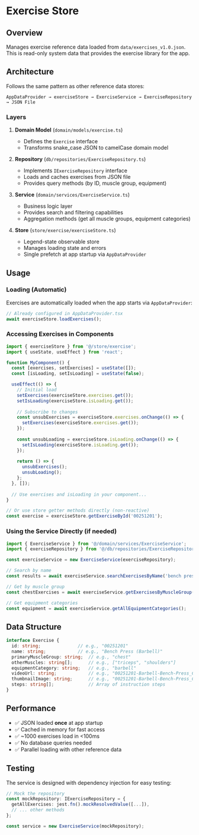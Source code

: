 # Exercise Store

## Overview
Manages exercise reference data loaded from `data/exercises_v1.0.json`. This is read-only system data that provides the exercise library for the app.

## Architecture

Follows the same pattern as other reference data stores:

```
AppDataProvider → exerciseStore → ExerciseService → ExerciseRepository → JSON File
```

### Layers

1. **Domain Model** (`domain/models/exercise.ts`)
   - Defines the `Exercise` interface
   - Transforms snake_case JSON to camelCase domain model

2. **Repository** (`db/repositories/ExerciseRepository.ts`)
   - Implements `IExerciseRepository` interface
   - Loads and caches exercises from JSON file
   - Provides query methods (by ID, muscle group, equipment)

3. **Service** (`domain/services/ExerciseService.ts`)
   - Business logic layer
   - Provides search and filtering capabilities
   - Aggregation methods (get all muscle groups, equipment categories)

4. **Store** (`store/exercise/exerciseStore.ts`)
   - Legend-state observable store
   - Manages loading state and errors
   - Single prefetch at app startup via `AppDataProvider`

## Usage

### Loading (Automatic)
Exercises are automatically loaded when the app starts via `AppDataProvider`:

```typescript
// Already configured in AppDataProvider.tsx
await exerciseStore.loadExercises();
```

### Accessing Exercises in Components

```typescript
import { exerciseStore } from '@/store/exercise';
import { useState, useEffect } from 'react';

function MyComponent() {
  const [exercises, setExercises] = useState([]);
  const [isLoading, setIsLoading] = useState(false);

  useEffect(() => {
    // Initial load
    setExercises(exerciseStore.exercises.get());
    setIsLoading(exerciseStore.isLoading.get());
    
    // Subscribe to changes
    const unsubExercises = exerciseStore.exercises.onChange(() => {
      setExercises(exerciseStore.exercises.get());
    });
    
    const unsubLoading = exerciseStore.isLoading.onChange(() => {
      setIsLoading(exerciseStore.isLoading.get());
    });
    
    return () => {
      unsubExercises();
      unsubLoading();
    };
  }, []);
  
  // Use exercises and isLoading in your component...
}

// Or use store getter methods directly (non-reactive)
const exercise = exerciseStore.getExerciseById('00251201');
```

### Using the Service Directly (if needed)

```typescript
import { ExerciseService } from '@/domain/services/ExerciseService';
import { exerciseRepository } from '@/db/repositories/ExerciseRepository';

const exerciseService = new ExerciseService(exerciseRepository);

// Search by name
const results = await exerciseService.searchExercisesByName('bench press');

// Get by muscle group
const chestExercises = await exerciseService.getExercisesByMuscleGroup('chest');

// Get equipment categories
const equipment = await exerciseService.getAllEquipmentCategories();
```

## Data Structure

```typescript
interface Exercise {
  id: string;              // e.g., "00251201"
  name: string;            // e.g., "Bench Press (Barbell)"
  primaryMuscleGroup: string;  // e.g., "chest"
  otherMuscles: string[];      // e.g., ["triceps", "shoulders"]
  equipmentCategory: string;   // e.g., "barbell"
  videoUrl: string;            // e.g., "00251201-Barbell-Bench-Press_Chest.mp4"
  thumbnailImage: string;      // e.g., "00251201-Barbell-Bench-Press_Chest_thumbnail@3x.jpg"
  steps: string[];             // Array of instruction steps
}
```

## Performance

- ✅ JSON loaded **once** at app startup
- ✅ Cached in memory for fast access
- ✅ ~1000 exercises load in <100ms
- ✅ No database queries needed
- ✅ Parallel loading with other reference data

## Testing

The service is designed with dependency injection for easy testing:

```typescript
// Mock the repository
const mockRepository: IExerciseRepository = {
  getAllExercises: jest.fn().mockResolvedValue([...]),
  // ... other methods
};

const service = new ExerciseService(mockRepository);
```


